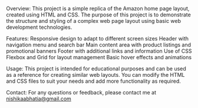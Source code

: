 Overview:
This project is a simple replica of the Amazon home page layout, created using HTML and CSS. The purpose of this project is to demonstrate the structure and styling of a complex web page layout using basic web development technologies.

Features:
Responsive design to adapt to different screen sizes
Header with navigation menu and search bar
Main content area with product listings and promotional banners
Footer with additional links and information
Use of CSS Flexbox and Grid for layout management
Basic hover effects and animations

Usage:
This project is intended for educational purposes and can be used as a reference for creating similar web layouts. You can modify the HTML and CSS files to suit your needs and add more functionality as required.

Contact:
For any questions or feedback, please contact me at nishikaabhatia@gmail.com

